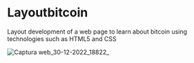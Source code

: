 # Layoutbitcoin
Layout development of a web page to learn about bitcoin using technologies such as HTML5 and CSS


![Captura web_30-12-2022_18822_](https://user-images.githubusercontent.com/116908552/210112048-ad902403-5978-4e7e-9826-90c210cb3d30.jpeg)

